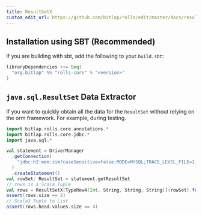 ```yaml
---
title: ResultSetX
custom_edit_url: https://github.com/bitlap/rolls/edit/master/docs/resultset_x.md
---
```


## Installation using SBT (Recommended)

If you are building with sbt, add the following to your `build.sbt`:

```scala
libraryDependencies ++= Seq(
  "org.bitlap" %% "rolls-core" % "<version>"
)
```

## `java.sql.ResultSet` Data Extractor

If you want to quickly obtain all the data for the `ResultSet` without relying on the orm framework. For example, during testing.

```scala
import bitlap.rolls.core.annotations.*
import bitlap.rolls.core.jdbc.*
import java.sql.*

val statement = DriverManager
  .getConnection(
    "jdbc:h2:mem:zim?caseSensitive=false;MODE=MYSQL;TRACE_LEVEL_FILE=2;INIT=RUNSCRIPT FROM 'classpath:test.sql'"
  )
  .createStatement()
val rowSet: ResultSet = statement.getResultSet
// rows is a Scala Tuple
val rows = ResultSetX[TypeRow4[Int, String, String, String]](rowSet).fetch()
assert(rows.size == 2)
// Scala3 Tuple to List
assert(rows.head.values.size == 4)
```
